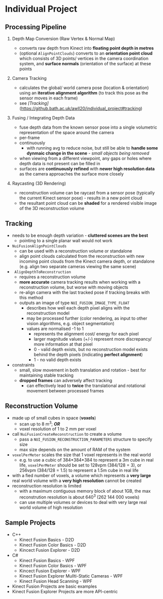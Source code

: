 # Individual Project

## Processing Pipeline

1. Depth Map Conversion (Raw Vertex & Normal Map)
    * converts raw depth from Kinect into __floating point depth in metres__
    * (optional ``AlignPointClouds``) converts to an __orientation point cloud__ which consists of 3D points/ vertices in the camera coordination system, and __surface normals__ (orientation of the surface) at these points

2. Camera Tracking
    * calculates the global/ world camera pose (location & orientation) using an __iterative alignment algorithm__ (to track this pose as the sensor moves in each frame)
    * see _[Tracking]_(https://github.bath.ac.uk/awll20/individual_project#tracking)


3. Fusing / Integrating Depth Data
    * fuse depth data from the known sensor pose into a single volumetric representation of the space around the camera
    * per-frame
    * continuously
        * with running avg to reduce noise, but still be able to __handle some dynmaic change in the scene__ _- small objects being removed_
    * when viewing from a different viewpoint, any gaps or holes where depth data is not present can be filled in 
    * surfaces are __continuously refined__ with __newer high resolution data__ as the camera approaches the surface more closely

4. Raycasting (3D Rendering)
    * reconstruction volume can be raycast from a sensor pose (typically the current Kinect sensor pose) - results in a new point cloud 
    * the resultant point cloud can be __shaded__ for a rendered visible image of the 3D reconstruction volume


## Tracking

* needs to be enough depth variation - __cluttered scenes are the best__
    * pointing to a single planar wall would not work 
* ``NuiFusionAlignPointClouds``
    * can be used with a reconstruction volume or standalone
    * align point clouds calculated from the reconstruction with new incoming point clouds from the Kinect camera depth, or standalone (e.g. align two separate cameras viewing the same scene)
* `` AlignDepthToReconstruction``
    * requires a reconstruction volume
    * __more accurate__ camera tracking results when working with a reconstruction volume, but worse with moving objects
    * re-align camera with the last tracked pose if tracking breaks with this method
    * outputs an image of type ``NUI_FUSION_IMAGE_TYPE_FLOAT``
        * describes how well each depth pixel aligns with the reconstruction model
        * may be processed further (color rendering, as input to other vision algorithms, e.g. object segmentation)
        * values are normalised -1 to 1
            * represents the alignment cost/ energy for each pixel
            * larger magnitude values (+/-) represent more discrepancy/ more information at that pixel
            * 0 - valid depth exists, but no reconstruction model exists behind the depth pixels (indicating __perfect alignment__)
            * 1 - no valid depth exists
 * constraints
     * small, slow movement in both translation and rotation - best for maintaining stable tracking
     * __dropped frames__ can adversely affect tracking
         * can effectively lead to __twice__ the translational and rotational movement between processed frames


## Reconstruction Volume
* made up of small cubes in space (__voxels__)
    * scan up to 8 m<sup>3</sup>; *__OR__*
    * voxel resolution of 1 to 2 mm per voxel
* call ``NuiFusionCreateReconstruction`` to create a volume
    * pass a ``NUI_FUSION_RECONSTRUCTION_PARAMETERS`` structure to specify size
    * max size depends on the amount of RAM of the system
* ``voxelPerMeter`` scales the size that 1 voxel represents in the real world
    * e.g. to use a cubic of 384\*384\*384 to represent a 3m cube in real life,  ``voxelPerMeter`` should be set to 128vpm (384/128 = 3), or 256vpm (384/128 = 1.5) to represent a 1.5m cube in real life
* with a fied number of voxels, a volume which represents a __very large__ real world volume with a __very high resolution__ cannot be created
* reconstruction resolution is limited
    * with a maximum contiguous memory block of about 1GB, the max reconstrution resolution is about 640<sup>3</sup> (262 144 000 voxels)
    * can use multiple volumes or devices to deal with very large real world volume of high resolution


## Sample Projects 

* C++
    * Kinect Fusion Basics - D2D
    * Kinect Fusion Color Basics - D2D
    * Kincect Fusion Explorer - D2D
* C#
    * Kinect Fusion Basics - WPF
    * Kinect Fusion Color Basics - WPF
    * Kincect Fusion Explorer - WPF
    * Kinect Fusion Explorer Mullti-Static Cameras - WPF
    * Kinect Fusion Head Scanning - WPF
* Kinect Fusion Projects are basic examples
* Kinect Fusion Explorer Projects are more API-centric


